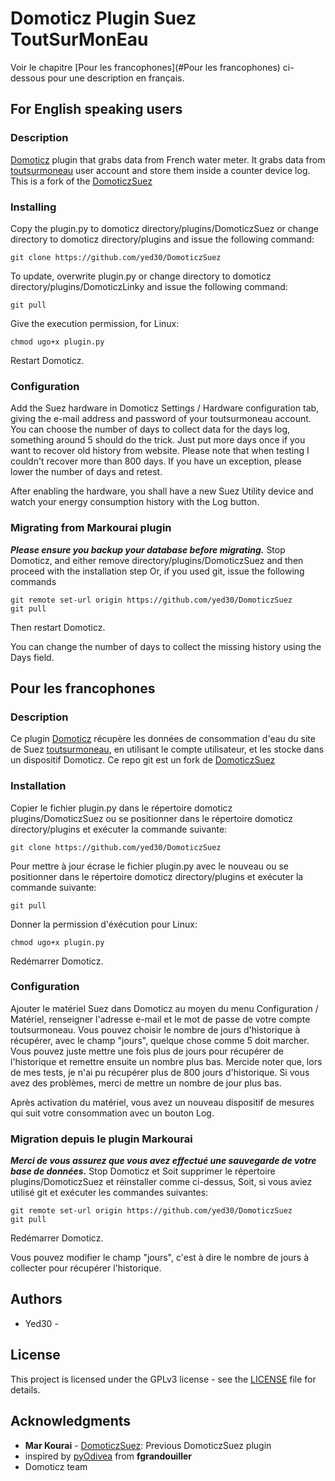 
# Domoticz Plugin Suez ToutSurMonEau
Voir le chapitre [Pour les francophones](#Pour les francophones) ci-dessous pour une description en français.

## For English speaking users
### Description

[Domoticz](https://domoticz.com) plugin that grabs data from French water meter. It grabs data from [toutsurmoneau](https://www.toutsurmoneau.fr) user account and store them inside a counter device log.
This is a fork of the [DomoticzSuez](https://github.com/Markourai/DomoticzSuez)


### Installing

Copy the plugin.py to domoticz directory/plugins/DomoticzSuez or change directory to domoticz directory/plugins and issue the following command:

```
git clone https://github.com/yed30/DomoticzSuez
```

To update, overwrite plugin.py or change directory to domoticz directory/plugins/DomoticzLinky and issue the following command:
```
git pull
```

Give the execution permission, for Linux:
```
chmod ugo+x plugin.py
```

Restart Domoticz.

### Configuration

Add the Suez hardware in Domoticz Settings / Hardware configuration tab, giving the e-mail address and password of your toutsurmoneau account. You can choose the number of days to collect data for the days log, something around 5 should do the trick. Just put more days once if you want to recover old history from website. Please note that when testing I couldn't recover more than 800 days. If you have un exception, please lower the number of days and retest.

After enabling the hardware, you shall have a new Suez Utility device and watch your energy consumption history with the Log button.

### Migrating from Markourai plugin
***Please ensure you backup your database before migrating.***
Stop Domoticz, and either remove directory/plugins/DomoticzSuez and then proceed with the installation step
Or, if you used git, issue the following commands
```
git remote set-url origin https://github.com/yed30/DomoticzSuez
git pull

```
Then restart Domoticz. 

You can change the number of days to collect the missing history using the Days field.

## Pour les francophones
### Description

Ce plugin [Domoticz](https://domoticz.com) récupère les données de consommation d'eau du site de Suez [toutsurmoneau](https://www.toutsurmoneau.fr), en utilisant le compte utilisateur, et les stocke dans un dispositif Domoticz.
Ce repo git est un fork de [DomoticzSuez](https://github.com/Markourai/DomoticzSuez)


### Installation

Copier le fichier plugin.py dans le répertoire domoticz plugins/DomoticzSuez ou se positionner dans le répertoire domoticz directory/plugins et exécuter la commande suivante:

```
git clone https://github.com/yed30/DomoticzSuez
```

Pour mettre à jour écrase le fichier plugin.py avec le nouveau ou se positionner dans le répertoire domoticz directory/plugins et exécuter la commande suivante:
```
git pull
```

Donner la permission d'éxécution pour Linux:
```
chmod ugo+x plugin.py
```

Redémarrer Domoticz.

### Configuration

Ajouter le matériel Suez dans Domoticz au moyen du menu Configuration / Matériel, renseigner l'adresse e-mail et le mot de passe de votre compte toutsurmoneau. Vous pouvez choisir le nombre de jours d'historique à récupérer, avec le champ "jours", quelque chose comme 5 doit marcher. Vous pouvez juste mettre une fois plus de jours pour récupérer de l'historique et remettre ensuite un nombre plus bas. Mercide noter que, lors de mes tests, je n'ai pu récupérer plus de 800 jours d'historique. Si vous avez des problèmes, merci de mettre un nombre de jour plus bas.

Après activation du matériel, vous avez un nouveau dispositif de mesures qui suit votre consommation avec un bouton Log.

### Migration depuis le plugin Markourai
***Merci de vous assurez que vous avez effectué une sauvegarde de votre base de données.***
Stop Domoticz et 
Soit supprimer le répertoire  plugins/DomoticzSuez et réinstaller comme ci-dessus,
Soit, si vous aviez utilisé git et exécuter les commandes suivantes:
```
git remote set-url origin https://github.com/yed30/DomoticzSuez
git pull

```
Redémarrer Domoticz.

Vous pouvez modifier le champ "jours", c'est à dire le nombre de jours à collecter pour récupérer l'historique.

## Authors
* Yed30 - 


## License

This project is licensed under the GPLv3 license - see the [LICENSE](LICENSE) file for details.

## Acknowledgments
* **Mar Kourai** - [DomoticzSuez](https://github.com/Markourai/DomoticzSuez): Previous DomoticzSuez plugin
* inspired by [pyOdivea](https://github.com/fgrandouiller/pyOdivea) from **fgrandouiller**
* Domoticz team
 